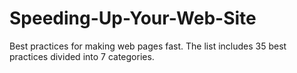 # Speeding-Up-Your-Web-Site
Best practices for making web pages fast. The list includes 35 best practices divided into 7 categories.
